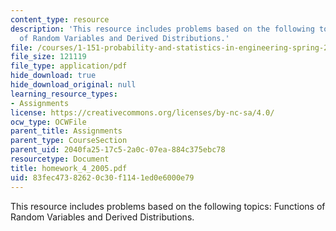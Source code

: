 ```yaml
---
content_type: resource
description: 'This resource includes problems based on the following topics: Functions
  of Random Variables and Derived Distributions.'
file: /courses/1-151-probability-and-statistics-in-engineering-spring-2005/83fec47382620c30f1141ed0e6000e79_homework_4_2005.pdf
file_size: 121119
file_type: application/pdf
hide_download: true
hide_download_original: null
learning_resource_types:
- Assignments
license: https://creativecommons.org/licenses/by-nc-sa/4.0/
ocw_type: OCWFile
parent_title: Assignments
parent_type: CourseSection
parent_uid: 2040fa25-17c5-2a0c-07ea-884c375ebc78
resourcetype: Document
title: homework_4_2005.pdf
uid: 83fec473-8262-0c30-f114-1ed0e6000e79
---
```

This resource includes problems based on the following topics: Functions of Random Variables and Derived Distributions.
